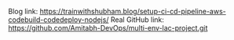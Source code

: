 Blog link: https://trainwithshubham.blog/setup-ci-cd-pipeline-aws-codebuild-codedeploy-nodejs/
Real GitHub link: https://github.com/Amitabh-DevOps/multi-env-lac-project.git
